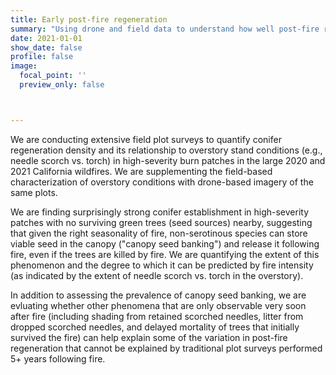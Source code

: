 ```yaml
---
title: Early post-fire regeneration
summary: "Using drone and field data to understand how well post-fire regeneration is explained by very early (1-2 years post-fire) canopy conditions"
date: 2021-01-01
show_date: false
profile: false
image:
  focal_point: ''
  preview_only: false



---
```


We are conducting extensive field plot surveys to quantify conifer regeneration density and its relationship to overstory stand conditions (e.g., needle scorch vs. torch) in high-severity burn patches in the large 2020 and 2021 California wildfires. We are supplementing the field-based characterization of overstory conditions with drone-based imagery of the same plots.

We are finding surprisingly strong conifer establishment in high-severity patches with no surviving green trees (seed sources) nearby, suggesting that given the right seasonality of fire, non-serotinous species can store viable seed in the canopy ("canopy seed banking") and release it following fire, even if the trees are killed by fire. We are quantifying the extent of this phenomenon and the degree to which it can be predicted by fire intensity (as indicated by the extent of needle scorch vs. torch in the overstory).

In addition to assessing the prevalence of canopy seed banking, we are evluating whether other phenomena that are only observable very soon after fire (including shading from retained scorched needles, litter from dropped scorched needles, and delayed mortality of trees that initially survived the fire) can help explain some of the variation in post-fire regeneration that cannot be explained by traditional plot surveys performed 5+ years following fire.